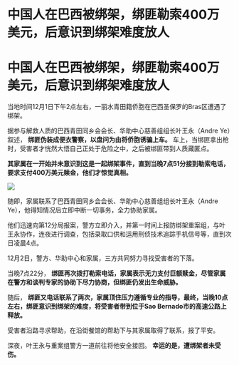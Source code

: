 # 中国人在巴西被绑架，绑匪勒索400万美元，后意识到绑架难度放人

# 中国人在巴西被绑架，绑匪勒索400万美元，后意识到绑架难度放人

当地时间12月1日下午2点左右，一丽水青田籍侨胞在巴西圣保罗的Bras区遭遇了绑架。

据参与解救人质的巴西青田同乡会会长、华助中心慈善组组长叶王永（Andre Ye）叙述， **绑匪伪装成便衣警察，以盘问为由将侨胞诱骗上车。**
车上，当绑匪拿出枪时，受害者才恍然大悟自己正处于危险之中，之后被绑匪带到人质藏匿点。

**其家属在一开始并未意识到这是一起绑架事件，直到当晚7点51分接到勒索电话，要求支付400万美元赎金，他们才惊觉真相。**

![](https://inews.gtimg.com/om_bt/Ow4Y7HYfZm_fzadFmZWOvcD2nugQBfWBzBjaPVzX0e54oAA/1000)

随即，家属联系了巴西青田同乡会会长、华助中心慈善组组长叶王永（Andre Ye），他得知情况后立即中断一切事务，全力协助家属。

他们迅速向第12分局报案，警方立即介入，并第一时间上报防绑架重案组，与叶王永协作，连夜进行调查，包括录取口供和运用刑侦技术追踪手机信号等，直到次日凌晨4点。

12月2日，警方、华助中心和家属，三方共同努力寻找受害者的下落。

当晚7点22分， **绑匪再次拨打勒索电话，家属表示无力支付巨额赎金，尽管家属在警方和谈判专家的协助下尽力协商，但绑匪仍发出生命威胁。**

随后， **绑匪又电话联系了两次，家属顶住压力遵循专业的指导，最终，当晚10点左右，绑匪意识到绑架的难度，将受害者带到位于Sao
Bernado市的高速公路上释放。**

受害者沿路寻求帮助，在沿街餐馆的帮助下与其家属取得了联系，报了平安。

深夜，叶王永与重案组警方一道前往将他安全接回。 **幸运的是，遭绑架者未受伤。**

